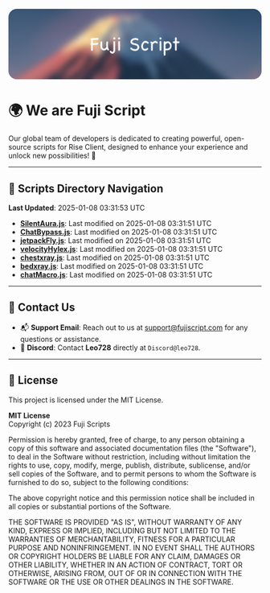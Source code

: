 ![Banner](.github/b.webp)

# 🌍 **We are Fuji Script**

Our global team of developers is dedicated to creating powerful, open-source scripts for Rise Client, designed to enhance your experience and unlock new possibilities! 🌟

---
<!-- SCRIPTS_NAVIGATION_START -->
## 📂 **Scripts Directory Navigation**

**Last Updated**: 2025-01-08 03:31:53 UTC

- **[SilentAura.js](scripts/SilentAura.js)**: Last modified on 2025-01-08 03:31:51 UTC
- **[ChatBypass.js](scripts/ChatBypass.js)**: Last modified on 2025-01-08 03:31:51 UTC
- **[jetpackFly.js](scripts/jetpackFly.js)**: Last modified on 2025-01-08 03:31:51 UTC
- **[velocityHylex.js](scripts/velocityHylex.js)**: Last modified on 2025-01-08 03:31:51 UTC
- **[chestxray.js](scripts/chestxray.js)**: Last modified on 2025-01-08 03:31:51 UTC
- **[bedxray.js](scripts/bedxray.js)**: Last modified on 2025-01-08 03:31:51 UTC
- **[chatMacro.js](scripts/chatMacro.js)**: Last modified on 2025-01-08 03:31:51 UTC

<!-- SCRIPTS_NAVIGATION_END -->

---

## 💬 **Contact Us**  
- 📬 **Support Email**: Reach out to us at [support@fujiscript.com](mailto:support@fujiscript.com) for any questions or assistance.  
- 💬 **Discord**: Contact **Leo728** directly at `Discord@leo728`.

---

## 📜 **License**

This project is licensed under the MIT License.  

**MIT License**  
Copyright (c) 2023 Fuji Scripts  

Permission is hereby granted, free of charge, to any person obtaining a copy of this software and associated documentation files (the "Software"), to deal in the Software without restriction, including without limitation the rights to use, copy, modify, merge, publish, distribute, sublicense, and/or sell copies of the Software, and to permit persons to whom the Software is furnished to do so, subject to the following conditions:  

The above copyright notice and this permission notice shall be included in all copies or substantial portions of the Software.  

THE SOFTWARE IS PROVIDED "AS IS", WITHOUT WARRANTY OF ANY KIND, EXPRESS OR IMPLIED, INCLUDING BUT NOT LIMITED TO THE WARRANTIES OF MERCHANTABILITY, FITNESS FOR A PARTICULAR PURPOSE AND NONINFRINGEMENT. IN NO EVENT SHALL THE AUTHORS OR COPYRIGHT HOLDERS BE LIABLE FOR ANY CLAIM, DAMAGES OR OTHER LIABILITY, WHETHER IN AN ACTION OF CONTRACT, TORT OR OTHERWISE, ARISING FROM, OUT OF OR IN CONNECTION WITH THE SOFTWARE OR THE USE OR OTHER DEALINGS IN THE SOFTWARE.  
